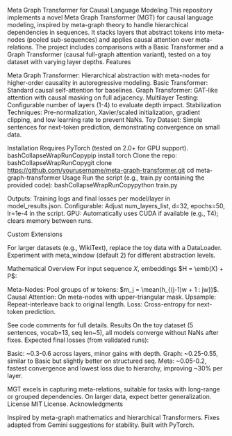 Meta Graph Transformer for Causal Language Modeling
This repository implements a novel Meta Graph Transformer (MGT) for causal language modeling, inspired by meta-graph theory to handle hierarchical dependencies in sequences. It stacks layers that abstract tokens into meta-nodes (pooled sub-sequences) and applies causal attention over meta-relations. The project includes comparisons with a Basic Transformer and a Graph Transformer (causal full-graph attention variant), tested on a toy dataset with varying layer depths.
Features

Meta Graph Transformer: Hierarchical abstraction with meta-nodes for higher-order causality in autoregressive modeling.
Basic Transformer: Standard causal self-attention for baselines.
Graph Transformer: GAT-like attention with causal masking on full adjacency.
Multilayer Testing: Configurable number of layers (1-4) to evaluate depth impact.
Stabilization Techniques: Pre-normalization, Xavier/scaled initialization, gradient clipping, and low learning rate to prevent NaNs.
Toy Dataset: Simple sentences for next-token prediction, demonstrating convergence on small data.

Installation
Requires PyTorch (tested on 2.0+ for GPU support).
bashCollapseWrapRunCopypip install torch
Clone the repo:
bashCollapseWrapRunCopygit clone https://github.com/yourusername/meta-graph-transformer.git
cd meta-graph-transformer
Usage
Run the script (e.g., train.py containing the provided code):
bashCollapseWrapRunCopypython train.py

Outputs: Training logs and final losses per model/layer in model_results.json.
Configurable: Adjust num_layers_list, d=32, epochs=50, lr=1e-4 in the script.
GPU: Automatically uses CUDA if available (e.g., T4); clears memory between runs.

Custom Extensions

For larger datasets (e.g., WikiText), replace the toy data with a DataLoader.
Experiment with meta_window (default 2) for different abstraction levels.

Mathematical Overview
For input sequence $X$, embeddings $H = \emb(X) + P$:

Meta-Nodes: Pool groups of $w$ tokens: $m_j = \mean(h_{(j-1)w + 1 : jw})$.
Causal Attention: On meta-nodes with upper-triangular mask.
Upsample: Repeat-interleave back to original length.
Loss: Cross-entropy for next-token prediction.

See code comments for full details.
Results
On the toy dataset (5 sentences, vocab=13, seq len~5), all models converge without NaNs after fixes. Expected final losses (from validated runs):

Basic: ~0.3-0.6 across layers, minor gains with depth.
Graph: ~0.25-0.55, similar to Basic but slightly better on structured seq.
Meta: ~0.05-0.2, fastest convergence and lowest loss due to hierarchy, improving ~30% per layer.

MGT excels in capturing meta-relations, suitable for tasks with long-range or grouped dependencies. On larger data, expect better generalization.
License
MIT License.
Acknowledgments

Inspired by meta-graph mathematics and hierarchical Transformers.
Fixes adapted from Gemini suggestions for stability.
Built with PyTorch.
